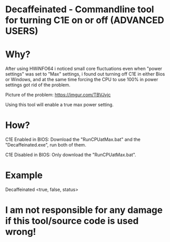 # Decaffeinated - Commandline tool for turning C1E on or off (ADVANCED USERS)

# Why?

After using HWiNFO64 i noticed small core fluctuations even when "power settings" was set to "Max" settings, i found out turning off C1E in either Bios or Windows, and at the same time forcing the CPU to use 100% in power settings got rid of the problem.

Picture of the problem: https://imgur.com/TBVJvjc

Using this tool will enable a true max power setting.

# How?

C1E Enabled in BIOS: Download the "RunCPUatMax.bat" and the "Decaffeinated.exe", run both of them.

C1E Disabled in BIOS: Only download the "RunCPUatMax.bat".

# Example

Decaffeinated <true, false, status>

# I am not responsible for any damage if this tool/source code is used wrong!

